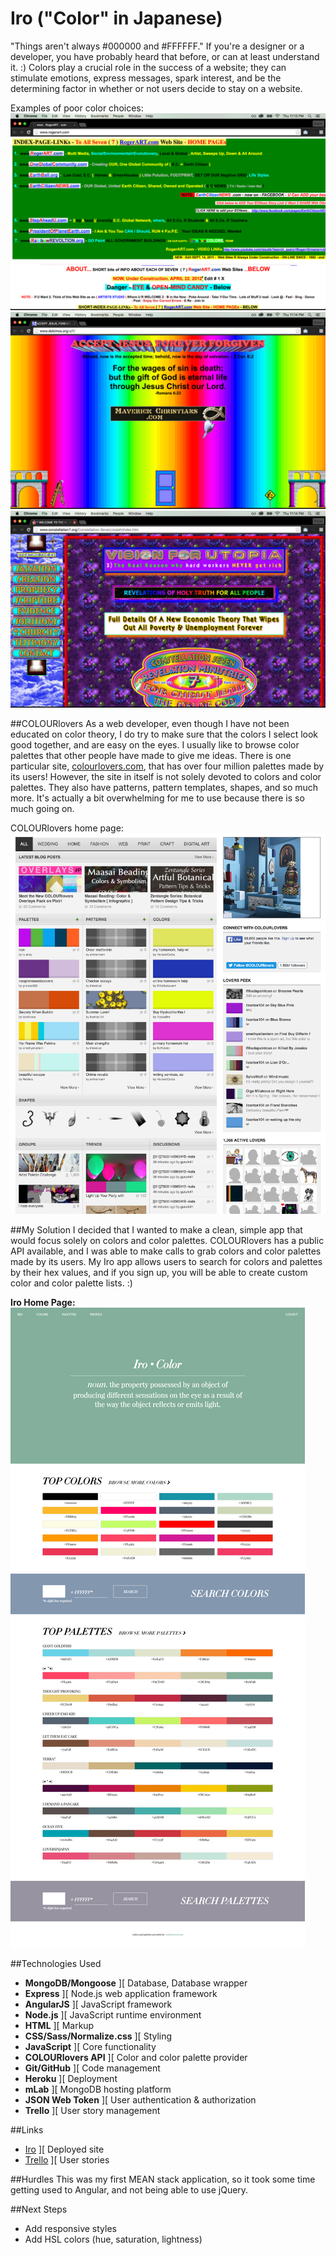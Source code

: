 # Iro ("Color" in Japanese)

"Things aren't always #000000 and #FFFFFF." If you're a designer or a developer, you have probably heard that before, or can at least understand it. :) Colors play a crucial role in the success of a website; they can stimulate emotions, express messages, spark interest, and be the determining factor in whether or not users decide to stay on a website.

Examples of poor color choices:
![bad colors](public/images/bad-colors-1.png)
![bad colors](public/images/bad-colors-2.png)
![bad colors](public/images/bad-colors-3.png)

##COLOURlovers
As a web developer, even though I have not been educated on color theory, I do try to make sure that the colors I select look good together, and are easy on the eyes. I usually like to browse color palettes that other people have made to give me ideas. There is one particular site, [colourlovers.com](http://colourlovers.com), that has over four million palettes made by its users! However, the site in itself is not solely devoted to colors and color palettes. They also have patterns, pattern templates, shapes, and so much more. It's actually a bit overwhelming for me to use because there is so much going on.

COLOURlovers home page:
![colourlovers](public/images/colourlovers.png)

##My Solution
I decided that I wanted to make a clean, simple app that would focus solely on colors and color palettes. COLOURlovers has a public API available, and I was able to make calls to grab colors and color palettes made by its users. My Iro app allows users to search for colors and palettes by their hex values, and if you sign up, you will be able to create custom color and color palette lists. :)

**Iro Home Page:**
![Iro home page](public/images/home.png)

##Technologies Used
- **MongoDB/Mongoose** ][ Database, Database wrapper
- **Express** ][ Node.js web application framework
- **AngularJS** ][ JavaScript framework
- **Node.js** ][ JavaScript runtime environment 
- **HTML** ][ Markup
- **CSS/Sass/Normalize.css** ][ Styling
- **JavaScript** ][ Core functionality
- **COLOURlovers API** ][ Color and color palette provider
- **Git/GitHub** ][ Code management
- **Heroku** ][ Deployment
- **mLab** ][ MongoDB hosting platform
- **JSON Web Token** ][ User authentication & authorization
- **Trello** ][ User story management

##Links
- [Iro](https://shrouded-wildwood-47469.herokuapp.com) ][ Deployed site
- [Trello](https://trello.com/b/xiHGx4jp/iro) ][ User stories

##Hurdles
This was my first MEAN stack application, so it took some time getting used to Angular, and not being able to use jQuery.

##Next Steps
- Add responsive styles
- Add HSL colors (hue, saturation, lightness)